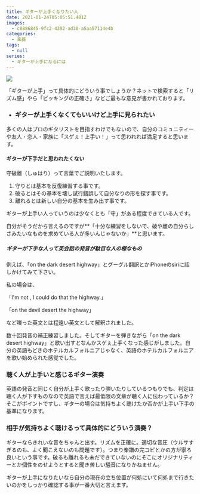 ```yaml
---
title: ギターが上手くなりたい人
date: 2021-01-24T05:05:51.481Z
images:
  - c8886845-9fc2-4392-ad30-a5aa57114e4b
categories:
  - 楽器
tags:
  - null
series:
  - ギターが上手になるには
---
```

![](img/1611460900683.jpg)

「ギターが上手」って具体的にどういう事でしょうか？ネットで検索すると「リズム感」やら「ピッキングの正確さ」などご最もな意見が書かれております。

* ### ギターが上手くなくてもいいけど上手に見られたい

多くの人はプロのギタリストを目指すわけでもないので、自分のコミュニティーや友人・恋人・家族に「スゲぇ！上手い！」って思われれば満足すると思います。

#### ギターが下手だと思われたくない

守破離（しゅはり）って言葉でご説明いたします。

1. 守りとは基本を反復練習する事です。
2. 破るとはその基本を壊し試行錯誤して自分なりの形を探す事です。
3. 離れるとは新しい自分の基本を生み出す事です。

ギターが上手い人っていうのは少なくとも「守」がある程度できている人です。

自分がそうだから言えるのですが**「十分な練習をしないで、破や離の自分らしさみたいなものを求めている人が多いんじゃないか」**と思います。

##### ギターが下手な人って英会話の発音が駄目な人の様なもの

例えば、「on the dark desert highway」とグーグル翻訳とかiPhoneのsiriに話しかけてみて下さい。

私の場合は、

「I'm not , I could do that the highway.」

「on the devil desert the highway」

など喋った英文とは程遠い英文として解釈されました。

数十回発音の補正練習しました。そしてギターを弾きながら「on the dark desert highway」と歌い出すとなんかスゲぇ上手くなった感じがしました。自分の英語もどきのホテルカルフォルニアじゃなく、英語のホテルカルフォルニアを歌い始められた感覚でした。

### 聴く人が上手いと感じるギター演奏

英語の発音と同じく自分が上手く歌ったり弾いたりしているつもりでも、判定は聴く人が下すものなので英語で言えば最低限の文章が聴く人に伝わっているか？そこがポイントですし、ギターの場合は気持ちよく聴けたか否かが上手い下手の基準になります。

### 相手が気持ちよく聴けるって具体的にどういう演奏？

ギターならきれいな音をちゃんと出す。リズムを正確に。適切な音圧（ウルサすぎるのも、よく聞こえないのも問題です）。つまり楽譜の完コピとかの方が寧ろ良いという事です。破るも離れるも未だできていないのにそこにオリジナリティーとか個性をのせようとすると聞き苦しい騒音になりかねません。

ギターが上手になりたいなら自分の現在の立ち位置が何処にいて何処まで行きたいのかをしっかり確認する事が一番大切と言えます。
